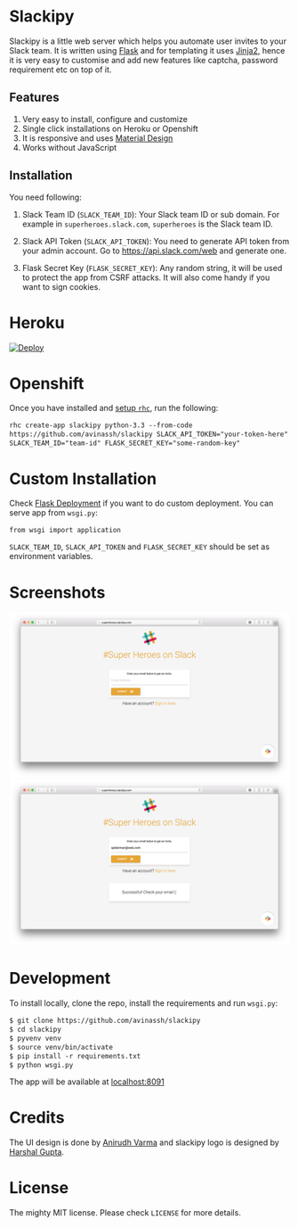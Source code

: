 # Slackipy

Slackipy is a little web server which helps you automate user invites to your Slack team. It is written using [Flask](http://flask.pocoo.org) and for templating it uses [Jinja2](http://jinja.pocoo.org), hence it is very easy to customise and add new features like captcha, password requirement etc on top of it.

## Features

1. Very easy to install, configure and customize
2. Single click installations on Heroku or Openshift
3. It is responsive and uses [Material Design](http://materializecss.com)
4. Works without JavaScript

## Installation 

You need following:

1. Slack Team ID (`SLACK_TEAM_ID`): Your Slack team ID or sub domain. For example in `superheroes.slack.com`, `superheroes` is the Slack team ID.

2. Slack API Token (`SLACK_API_TOKEN`): You need to generate API token from your admin account. Go to https://api.slack.com/web and generate one.

3. Flask Secret Key (`FLASK_SECRET_KEY`): Any random string, it will be used to protect the app from CSRF attacks. It will also come handy if you want to sign cookies.

# Heroku 

[![Deploy](https://www.herokucdn.com/deploy/button.svg)](https://heroku.com/deploy?template=https://github.com/avinassh/slackipy/tree/master)

# Openshift 

Once you have installed and [setup `rhc`](https://developers.openshift.com/en/managing-client-tools.html), run the following:

    rhc create-app slackipy python-3.3 --from-code https://github.com/avinassh/slackipy SLACK_API_TOKEN="your-token-here" SLACK_TEAM_ID="team-id" FLASK_SECRET_KEY="some-random-key"

# Custom Installation 

Check [Flask Deployment](http://flask.pocoo.org/docs/0.10/deploying) if you want to do custom deployment. You can serve app from `wsgi.py`:

    from wsgi import application

`SLACK_TEAM_ID`, `SLACK_API_TOKEN` and `FLASK_SECRET_KEY` should be set as environment variables.

# Screenshots 

![landing](screenshots/landing.png)
![success](screenshots/success.png)

# Development

To install locally, clone the repo, install the requirements and run `wsgi.py`:

    $ git clone https://github.com/avinassh/slackipy
    $ cd slackipy
    $ pyvenv venv
    $ source venv/bin/activate
    $ pip install -r requirements.txt
    $ python wsgi.py

The app will be available at [localhost:8091](http://localhost:8091)

# Credits

The UI design is done by [Anirudh Varma](https://github.com/anirudhvarma12) and slackipy logo is designed by [Harshal Gupta](https://github.com/harshalbot).

# License

The mighty MIT license. Please check `LICENSE` for more details.
